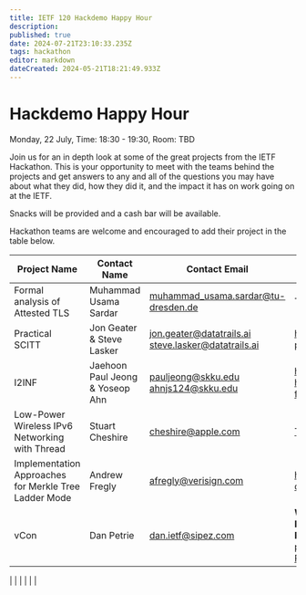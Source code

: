 ```yaml
---
title: IETF 120 Hackdemo Happy Hour
description: 
published: true
date: 2024-07-21T23:10:33.235Z
tags: hackathon
editor: markdown
dateCreated: 2024-05-21T18:21:49.933Z
---
```


# Hackdemo Happy Hour
Monday, 22 July, Time: 18:30 - 19:30, Room: TBD

Join us for an in depth look at some of the great projects from the IETF Hackathon. This is your opportunity to meet with the teams behind the projects and get answers to any and all of the questions you may have about what they did, how they did it, and the impact it has on work going on at the IETF. 

Snacks will be provided and a cash bar will be available.

Hackathon teams are welcome and encouraged to add their project in the table below.

| Project Name  |  Contact Name |  Contact Email |  Reference Link  |
|---|---|---|---|
| Formal analysis of Attested TLS  | Muhammad Usama Sardar  | muhammad_usama.sardar@tu-dresden.de  | TBD  |
| Practical SCITT  | Jon Geater & Steve Lasker | jon.geater@datatrails.ai steve.lasker@datatrails.ai  | https://docs.datatrails.ai/developers/developer-patterns/scitt-api/  |
| I2INF  | Jaehoon Paul Jeong & Yoseop Ahn | pauljeong@skku.edu ahnjs124@skku.edu | https://datatracker.ietf.org/doc/slides-120-hackathon-sessd-interface-to-in-network-functions-i2inf/ |
| Low-Power Wireless IPv6 Networking with Thread  | Stuart Cheshire  | cheshire@apple.com  | [Thread Information](https://wiki.ietf.org/en/meeting/120/hackathon#Thread)  |
| Implementation Approaches for Merkle Tree Ladder Mode | Andrew Fregly | afregly@verisign.com | https://datatracker.ietf.org/doc/draft-fregly-dnsop-slh-dsa-mtl-dnssec/ |
|vCon|Dan Petrie|dan.ietf@sipez.com| **WG:** [vCon](https://datatracker.ietf.org/group/vcon/about/) <br> **I-D:** [vCon container](https://datatracker.ietf.org/doc/draft-petrie-vcon/) <br> **Repos:** <br>[python vcon library and CLI](https://github.com/py-vcon/py-vcon/tree/main) <br>[Python vCon server](https://github.com/py-vcon/py-vcon/blob/main/py_vcon_server/README.md) 
|
| |   |   |   |
